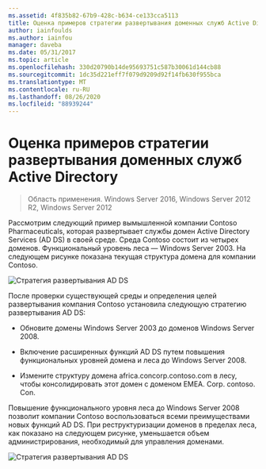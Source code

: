 ```yaml
---
ms.assetid: 4f835b82-67b9-428c-b634-ce133cca5113
title: Оценка примеров стратегии развертывания доменных служб Active Directory
author: iainfoulds
ms.author: iainfou
manager: daveba
ms.date: 05/31/2017
ms.topic: article
ms.openlocfilehash: 330d20790b14de95693751c587b30061d144cb88
ms.sourcegitcommit: 1dc35d221eff7f079d9209d92f14fb630f955bca
ms.translationtype: MT
ms.contentlocale: ru-RU
ms.lasthandoff: 08/26/2020
ms.locfileid: "88939244"
---
```

# <a name="evaluating-ad-ds-deployment-strategy-examples"></a>Оценка примеров стратегии развертывания доменных служб Active Directory

>Область применения. Windows Server 2016, Windows Server 2012 R2, Windows Server 2012

Рассмотрим следующий пример вымышленной компании Contoso Pharmaceuticals, которая развертывает службы домен Active Directory Services (AD DS) в своей среде. Среда Contoso состоит из четырех доменов. Функциональный уровень леса — Windows Server 2003. На следующем рисунке показана текущая структура домена для компании Contoso.

![Стратегия развертывания AD DS](media/Evaluating-AD-DS-Deployment-Strategy-Examples/3dd79e00-48f8-4927-989c-c55a79caf1be.gif)

После проверки существующей среды и определения целей развертывания компания Contoso установила следующую стратегию развертывания AD DS:

-   Обновите домены Windows Server 2003 до доменов Windows Server 2008.

-   Включение расширенных функций AD DS путем повышения функциональных уровней домена и леса до Windows Server 2008.

-   Измените структуру домена africa.concorp.contoso.com в лесу, чтобы консолидировать этот домен с доменом EMEA. Corp. contoso. Con.

Повышение функционального уровня леса до Windows Server 2008 позволит компании Contoso воспользоваться всеми преимуществами новых функций AD DS. При реструктуризации доменов в пределах леса, как показано на следующем рисунке, уменьшается объем администрирования, необходимый для управления доменами.

![Стратегия развертывания AD DS](media/Evaluating-AD-DS-Deployment-Strategy-Examples/1c061755-413d-452d-b121-6910f8555327.gif)



